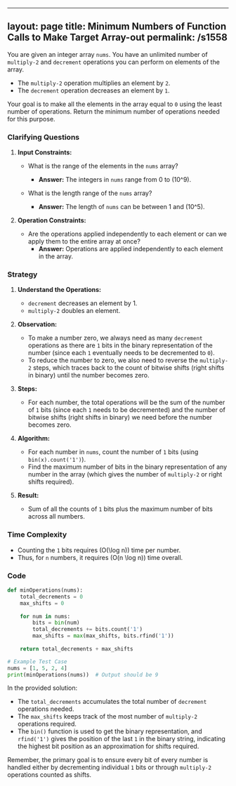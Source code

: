 
---
layout: page
title:  Minimum Numbers of Function Calls to Make Target Array-out
permalink: /s1558
---

You are given an integer array `nums`. You have an unlimited number of `multiply-2` and `decrement` operations you can perform on elements of the array.

- The `multiply-2` operation multiplies an element by `2`.
- The `decrement` operation decreases an element by `1`.

Your goal is to make all the elements in the array equal to `0` using the least number of operations. Return the minimum number of operations needed for this purpose.

### Clarifying Questions

1. **Input Constraints:**
   - What is the range of the elements in the `nums` array?
     - **Answer:** The integers in `nums` range from 0 to \(10^9\).
   
   - What is the length range of the `nums` array?
     - **Answer:** The length of `nums` can be between 1 and \(10^5\).

2. **Operation Constraints:**
   - Are the operations applied independently to each element or can we apply them to the entire array at once?
     - **Answer:** Operations are applied independently to each element in the array.

### Strategy

1. **Understand the Operations:**
   - `decrement` decreases an element by 1.
   - `multiply-2` doubles an element.

2. **Observation:**
   - To make a number zero, we always need as many `decrement` operations as there are `1` bits in the binary representation of the number (since each `1` eventually needs to be decremented to `0`).
   - To reduce the number to zero, we also need to reverse the `multiply-2` steps, which traces back to the count of bitwise shifts (right shifts in binary) until the number becomes zero.

3. **Steps:**
   - For each number, the total operations will be the sum of the number of `1` bits (since each `1` needs to be decremented) and the number of bitwise shifts (right shifts in binary) we need before the number becomes zero.

4. **Algorithm:**
   - For each number in `nums`, count the number of `1` bits (using `bin(x).count('1')`).
   - Find the maximum number of bits in the binary representation of any number in the array (which gives the number of `multiply-2` or right shifts required).

5. **Result:**
   - Sum of all the counts of `1` bits plus the maximum number of bits across all numbers.

### Time Complexity
   - Counting the `1` bits requires \(O(\log n)\) time per number.
   - Thus, for `n` numbers, it requires \(O(n \log n)\) time overall.

### Code

```python
def minOperations(nums):
    total_decrements = 0
    max_shifts = 0
    
    for num in nums:
        bits = bin(num)
        total_decrements += bits.count('1')
        max_shifts = max(max_shifts, bits.rfind('1'))
    
    return total_decrements + max_shifts

# Example Test Case
nums = [1, 5, 2, 4]
print(minOperations(nums))  # Output should be 9
```

In the provided solution:
- The `total_decrements` accumulates the total number of `decrement` operations needed.
- The `max_shifts` keeps track of the most number of `multiply-2` operations required.
- The `bin()` function is used to get the binary representation, and `rfind('1')` gives the position of the last `1` in the binary string, indicating the highest bit position as an approximation for shifts required.

Remember, the primary goal is to ensure every bit of every number is handled either by decrementing individual `1` bits or through `multiply-2` operations counted as shifts.